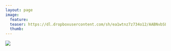 ```yaml
---
layout: page
image:
  feature:
  teaser: https://dl.dropboxusercontent.com/sh/ea1wtnz7z734o12/AABNvbSLRpqsbSG0Bx3P-koEa/mikin-kuvat/2/IMG26254-245px.jpg
  thumb:
---
```


[![](https://dl.dropboxusercontent.com/sh/ea1wtnz7z734o12/AABFREvxyp6pWNlrsNOn4gr5a/mikin-kuvat/3/IMG26254-800px.jpg)](https://dl.dropboxusercontent.com/sh/ea1wtnz7z734o12/AAANlZrO6aZBNepmdUJx_bbZa/mikin-kuvat/3/IMG26254.jpg)
